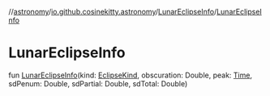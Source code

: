 //[astronomy](../../../index.md)/[io.github.cosinekitty.astronomy](../index.md)/[LunarEclipseInfo](index.md)/[LunarEclipseInfo](-lunar-eclipse-info.md)

# LunarEclipseInfo

fun [LunarEclipseInfo](-lunar-eclipse-info.md)(kind: [EclipseKind](../-eclipse-kind/index.md), obscuration: Double, peak: [Time](../-time/index.md), sdPenum: Double, sdPartial: Double, sdTotal: Double)
